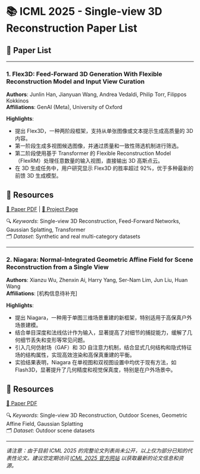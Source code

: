 # 📚 ICML 2025 - Single-view 3D Reconstruction Paper List

## 📄 Paper List

---

### 1. Flex3D: Feed-Forward 3D Generation With Flexible Reconstruction Model and Input View Curation
**Authors**: Junlin Han, Jianyuan Wang, Andrea Vedaldi, Philip Torr, Filippos Kokkinos  
**Affiliations**: GenAI (Meta), University of Oxford

**Highlights**:
- 提出 Flex3D，一种两阶段框架，支持从单张图像或文本提示生成高质量的 3D 内容。
- 第一阶段生成多视图候选图像，并通过质量和一致性筛选机制进行筛选。
- 第二阶段使用基于 Transformer 的 Flexible Reconstruction Model（FlexRM）处理任意数量的输入视图，直接输出 3D 高斯点云。
- 在 3D 生成任务中，用户研究显示 Flex3D 的胜率超过 92%，优于多种最新的前馈 3D 生成模型。

## 🔗 Resources
[📄 Paper PDF](https://openreview.net/forum?id=2vaTZH31oR) | [🔗 Project Page](https://junlinhan.github.io/projects/flex3d/)

🔍 *Keywords*: Single-view 3D Reconstruction, Feed-Forward Networks, Gaussian Splatting, Transformer  
🗂️ *Dataset*: Synthetic and real multi-category datasets

---

### 2. Niagara: Normal-Integrated Geometric Affine Field for Scene Reconstruction from a Single View
**Authors**: Xianzu Wu, Zhenxin Ai, Harry Yang, Ser-Nam Lim, Jun Liu, Huan Wang  
**Affiliations**: [机构信息待补充]

**Highlights**:
- 提出 Niagara，一种用于单图三维场景重建的新框架，特别适用于高保真户外场景建模。
- 结合单目深度和法线估计作为输入，显著提高了对细节的捕捉能力，缓解了几何细节丢失和变形等常见问题。
- 引入几何仿射场（GAF）和 3D 自注意力机制，结合显式几何结构和隐式特征场的结构属性，实现高效渲染和高保真重建的平衡。
- 实验结果表明，Niagara 在单视图和双视图设置中均优于现有方法，如 Flash3D，显著提升了几何精度和视觉保真度，特别是在户外场景中。

## 🔗 Resources
[📄 Paper PDF](https://arxiv.org/abs/2503.12553)

🔍 *Keywords*: Single-view 3D Reconstruction, Outdoor Scenes, Geometric Affine Field, Gaussian Splatting  
🗂️ *Dataset*: Outdoor scene datasets

---

*请注意：由于目前 ICML 2025 的完整论文列表尚未公开，以上仅为部分已知的代表性论文。建议您定期访问 [ICML 2025 官方网站](https://icml.cc/) 以获取最新的论文信息和资源。*
